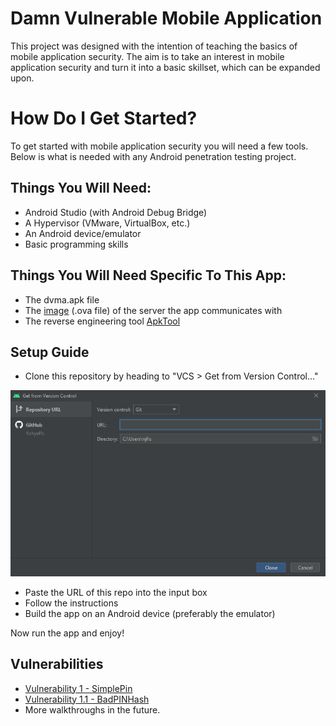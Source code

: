 # Damn Vulnerable Mobile Application
This project was designed with the intention of teaching the basics of mobile application security. The aim is to take an interest in mobile application security and 
turn it into a basic skillset, which can be expanded upon.

# How Do I Get Started?
To get started with mobile application security you will need a few tools. Below is what is needed with any Android penetration testing project.  

## Things You Will Need:
* Android Studio (with Android Debug Bridge)
* A Hypervisor (VMware, VirtualBox, etc.)
* An Android device/emulator
* Basic programming skills

## Things You Will Need Specific To This App:
* The dvma.apk file
* The [image] (.ova file) of the server the app communicates with
* The reverse engineering tool [ApkTool]

## Setup Guide
* Clone this repository by heading to "VCS > Get from Version Control..."  

![VCS](/Assets/image.png)  

* Paste the URL of this repo into the input box
* Follow the instructions
* Build the app on an Android device (preferably the emulator)  

Now run the app and enjoy!

## Vulnerabilities
* [Vulnerability 1 - SimplePin]
* [Vulnerability 1.1 - BadPINHash]
* More walkthroughs in the future.


[ApkTool]: https://ibotpeaches.github.io/Apktool/
[image]: https://drive.google.com/file/d/1Nve1vf4GZLqoLauzNVkdBu50YUIGTvxI/view?usp=sharing
[Vulnerability 1 - SimplePin]: /Vulns/SimplePIN/SimplePin.md
[Vulnerability 1.1 - BadPINHash]: https://github.com/fishyeffs/DVMA/blob/master/Vulns/BadPINHash/BadPINHash.md
